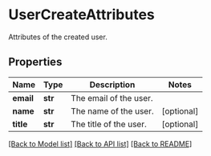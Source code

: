 # UserCreateAttributes

Attributes of the created user.
## Properties
Name | Type | Description | Notes
------------ | ------------- | ------------- | -------------
**email** | **str** | The email of the user. | 
**name** | **str** | The name of the user. | [optional] 
**title** | **str** | The title of the user. | [optional] 

[[Back to Model list]](README.md#documentation-for-models) [[Back to API list]](README.md#documentation-for-api-endpoints) [[Back to README]](README.md)


